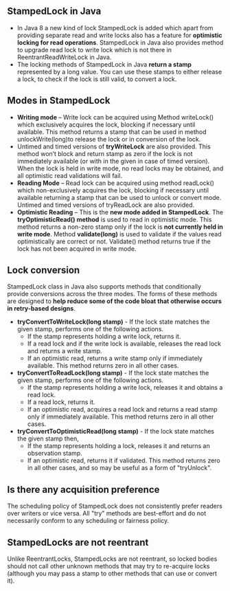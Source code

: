 ## StampedLock in Java
* In Java 8 a new kind of lock StampedLock is added which apart from providing separate read and write locks also has a feature for **optimistic locking for read operations**. StampedLock in Java also provides method to upgrade read lock to write lock which is not there in ReentrantReadWriteLock in Java.
* The locking methods of StampedLock in Java **return a stamp** represented by a long value. You can use these stamps to either release a lock, to check if the lock is still valid, to convert a lock.

## Modes in StampedLock
* **Writing mode** – Write lock can be acquired using Method writeLock() which exclusively acquires the lock, blocking if necessary until available. This method returns a stamp that can be used in method unlockWrite(long)to release the lock or in conversion of the lock.
* Untimed and timed versions of **tryWriteLock** are also provided. This method won’t block and return stamp as zero if the lock is not immediately available (or with in the given in case of timed version). When the lock is held in write mode, no read locks may be obtained, and all optimistic read validations will fail.
* **Reading Mode** – Read lock can be acquired using method readLock() which non-exclusively acquires the lock, blocking if necessary until available returning a stamp that can be used to unlock or convert mode. Untimed and timed versions of tryReadLock are also provided.
* **Optimistic Reading** – This is the **new mode added in StampedLock**. The **tryOptimisticRead() method** is used to read in optimistic mode. This method returns a non-zero stamp only if the lock is **not currently held in write mode**.
Method **validate(long)** is used to validate if the values read optimistically are correct or not. Validate() method returns true if the lock has not been acquired in write mode.

## Lock conversion

StampedLock class in Java also supports methods that conditionally provide conversions across the three modes. The forms of these methods are designed to **help reduce some of the code bloat that otherwise occurs in retry-based designs**.

* **tryConvertToWriteLock(long stamp)** - If the lock state matches the given stamp, performs one of the following actions. 
  * If the stamp represents holding a write lock, returns it. 
  * If a read lock and if the write lock is available, releases the read lock and returns a write stamp. 
  * If an optimistic read, returns a write stamp only if immediately available. This method returns zero in all other cases.
* **tryConvertToReadLock(long stamp)** - If the lock state matches the given stamp, performs one of the following actions. 
  * If the stamp represents holding a write lock, releases it and obtains a read lock. 
  * If a read lock, returns it. 
  * If an optimistic read, acquires a read lock and returns a read stamp only if immediately available. This method returns zero in all other cases.
* **tryConvertToOptimisticRead(long stamp)** - If the lock state matches the given stamp then, 
  * If the stamp represents holding a lock, releases it and returns an observation stamp. 
  * If an optimistic read, returns it if validated. This method returns zero in all other cases, and so may be useful as a form of "tryUnlock".

## Is there any acquisition preference
The scheduling policy of StampedLock does not consistently prefer readers over writers or vice versa. All "try" methods are best-effort and do not necessarily conform to any scheduling or fairness policy.

## StampedLocks are not reentrant
Unlike ReentrantLocks, StampedLocks are not reentrant, so locked bodies should not call other unknown methods that may try to re-acquire locks (although you may pass a stamp to other methods that can use or convert it).
